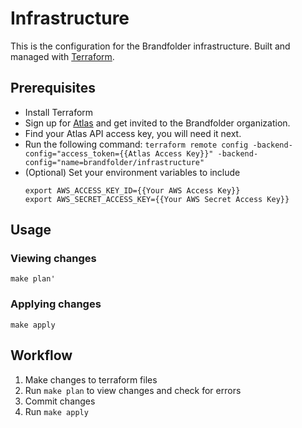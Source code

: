 # Infrastructure

This is the configuration for the Brandfolder infrastructure. Built and managed
with [Terraform](github.com/hashicorp/terraform).

## Prerequisites

* Install Terraform
* Sign up for [Atlas](https://atlas.hashicorp.com/) and get invited to the Brandfolder organization.
* Find your Atlas API access key, you will need it next.
* Run the following command:
  `terraform remote config -backend-config="access_token={{Atlas Access Key}}" -backend-config="name=brandfolder/infrastructure"`
* (Optional) Set your environment variables to include
  ```
  export AWS_ACCESS_KEY_ID={{Your AWS Access Key}}
  export AWS_SECRET_ACCESS_KEY={{Your AWS Secret Access Key}}
  ```

## Usage

### Viewing changes

`make plan'`

### Applying changes

`make apply`

## Workflow

1. Make changes to terraform files
2. Run `make plan` to view changes and check for errors
3. Commit changes
4. Run `make apply`
